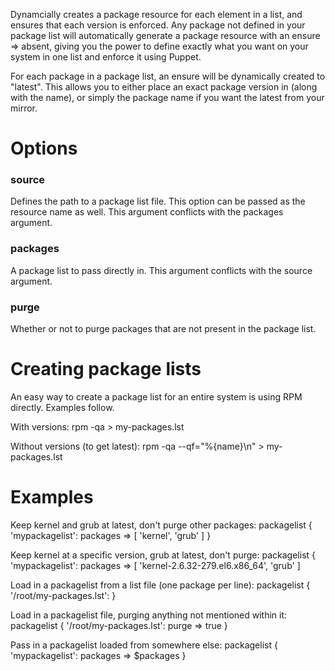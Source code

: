 Dynamcially creates a package resource for each element in a list, and
ensures that each version is enforced. Any package not defined in your
package list will automatically generate a package resource with an
ensure => absent, giving you the power to define exactly what you want
on your system in one list and enforce it using Puppet.

For each package in a package list, an ensure will be dynamically created
to "latest". This allows you to either place an exact package version in
(along with the name), or simply the package name if you want the latest
from your mirror.

Options
=======
### source
Defines the path to a package list file. This option can be passed as the
resource name as well. This argument conflicts with the packages argument.

### packages
A package list to pass directly in. This argument conflicts with the
source argument.

### purge
Whether or not to purge packages that are not present in the package list.

Creating package lists
======================
An easy way to create a package list for an entire system is using RPM
directly. Examples follow.

With versions:
rpm -qa > my-packages.lst

Without versions (to get latest):
rpm -qa --qf="%{name}\n" > my-packages.lst

Examples
========
Keep kernel and grub at latest, don't purge other packages:
    packagelist { 'mypackagelist': packages => [ 'kernel', 'grub' ] }

Keep kernel at a specific version, grub at latest, don't purge:
    packagelist { 'mypackagelist': packages => [ 'kernel-2.6.32-279.el6.x86_64', 'grub' ]

Load in a packagelist from a list file (one package per line):
    packagelist { '/root/my-packages.lst': }

Load in a packagelist file, purging anything not mentioned within it:
    packagelist { '/root/my-packages.lst': purge => true }

Pass in a packagelist loaded from somewhere else:
    packagelist { 'mypackagelist': packages => $packages }
